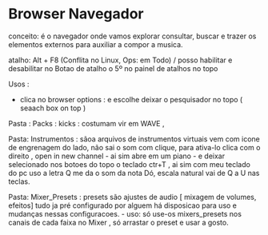 # Browser Navegador

conceito: é o navegador onde vamos explorar consultar, buscar e trazer os elementos externos para auxiliar a compor a musica.

atalho: Alt + F8 (Conflita no Linux, Ops: em Todo) / posso habilitar e desabilitar no Botao de atalho o 5º no painel de atalhos no topo

Usos :
- clica no browser options : e escolhe deixar o pesquisador no topo ( seaach box on top )

Pasta : Packs :
  kicks : costumam vir em WAVE ,


Pasta: Instrumentos : sãoa arquivos de instrumentos virtuais vem com icone de engrenagem do lado, não sai o som com clique, para ativa-lo clica com o direito , open in new channel - ai sim abre em um piano - e deixar selecionado nos botoes do topo o teclado ctr+T , ai sim com meu teclado do pc uso a letra Q me da o som da nota Dó, escala natural vai de Q a U nas teclas.

Pasta: Mixer_Presets : presets são ajustes de audio [ mixagem de volumes, efeitos] tudo ja pré configurado por alguem há disposicao para uso e mudanças nessas configuracoes. - uso: só use-os mixers_presets nos canais de cada faixa no Mixer , só arrastar o preset e usar a gosto.

